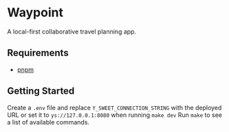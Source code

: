 # Waypoint

A local-first collaborative travel planning app.

## Requirements

- [pnpm](https://pnpm.io)

## Getting Started

Create a `.env` file and replace `Y_SWEET_CONNECTION_STRING` with the deployed URL or set it to `ys://127.0.0.1:8080` when running `make dev`
Run `make` to see a list of available commands.
